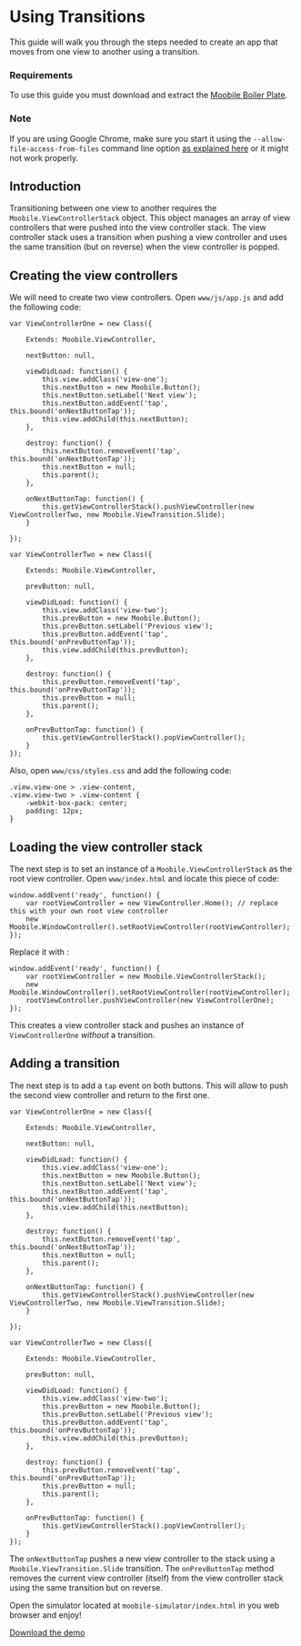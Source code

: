 Using Transitions
================================================================================

This guide will walk you through the steps needed to create an app that moves from one view to another using a transition.

### Requirements

To use this guide you must download and extract the [Moobile Boiler Plate](https://moobilejs.com/donwload/moobile-boiler-plate-0.1.zip).

### Note

If you are using Google Chrome, make sure you start it using the `--allow-file-access-from-files` command line option [as explained here](http://code.google.com/p/chromium/issues/detail?id=40787) or it might not work properly.

## Introduction

Transitioning between one view to another requires the `Moobile.ViewControllerStack` object. This object manages an array of view controllers that were pushed into the view controller stack. The view controller stack uses a transition when pushing a view controller and uses the same transition (but on reverse) when the view controller is popped.

## Creating the view controllers

We will need to create two view controllers. Open `www/js/app.js` and add the following code:

	var ViewControllerOne = new Class({

		Extends: Moobile.ViewController,

		nextButton: null,

		viewDidLoad: function() {
			this.view.addClass('view-one');
			this.nextButton = new Moobile.Button();
			this.nextButton.setLabel('Next view');
			this.nextButton.addEvent('tap', this.bound('onNextButtonTap'));
			this.view.addChild(this.nextButton);
		},

		destroy: function() {
			this.nextButton.removeEvent('tap', this.bound('onNextButtonTap'));
			this.nextButton = null;
			this.parent();
		},

		onNextButtonTap: function() {
			this.getViewControllerStack().pushViewController(new ViewControllerTwo, new Moobile.ViewTransition.Slide);
		}

	});

	var ViewControllerTwo = new Class({

		Extends: Moobile.ViewController,

		prevButton: null,

		viewDidLoad: function() {
			this.view.addClass('view-two');
			this.prevButton = new Moobile.Button();
			this.prevButton.setLabel('Previous view');
			this.prevButton.addEvent('tap', this.bound('onPrevButtonTap'));
			this.view.addChild(this.prevButton);
		},

		destroy: function() {
			this.prevButton.removeEvent('tap', this.bound('onPrevButtonTap'));
			this.prevButton = null;
			this.parent();
		},

		onPrevButtonTap: function() {
			this.getViewControllerStack().popViewController();
		}
	});


Also, open `www/css/styles.css` and add the following code:

	.view.view-one > .view-content,
	.view.view-two > .view-content {
		-webkit-box-pack: center;
		padding: 12px;
	}

## Loading the view controller stack

The next step is to set an instance of a `Moobile.ViewControllerStack` as the root view controller. Open `www/index.html` and locate this piece of code:

	window.addEvent('ready', function() {
		var rootViewController = new ViewController.Home(); // replace this with your own root view controller
		new Moobile.WindowController().setRootViewController(rootViewController);
	});

Replace it with :

	window.addEvent('ready', function() {
		var rootViewController = new Moobile.ViewControllerStack();
		new Moobile.WindowController().setRootViewController(rootViewController);
		rootViewController.pushViewController(new ViewControllerOne);
	});

This creates a view controller stack and pushes an instance of `ViewControllerOne` *without* a transition.

## Adding a transition

The next step is to add a `tap` event on both buttons. This will allow to push the second view controller and return to the first one.

	var ViewControllerOne = new Class({

		Extends: Moobile.ViewController,

		nextButton: null,

		viewDidLoad: function() {
			this.view.addClass('view-one');
			this.nextButton = new Moobile.Button();
			this.nextButton.setLabel('Next view');
			this.nextButton.addEvent('tap', this.bound('onNextButtonTap'));
			this.view.addChild(this.nextButton);
		},

		destroy: function() {
			this.nextButton.removeEvent('tap', this.bound('onNextButtonTap'));
			this.nextButton = null;
			this.parent();
		},

		onNextButtonTap: function() {
			this.getViewControllerStack().pushViewController(new ViewControllerTwo, new Moobile.ViewTransition.Slide);
		}

	});

	var ViewControllerTwo = new Class({

		Extends: Moobile.ViewController,

		prevButton: null,

		viewDidLoad: function() {
			this.view.addClass('view-two');
			this.prevButton = new Moobile.Button();
			this.prevButton.setLabel('Previous view');
			this.prevButton.addEvent('tap', this.bound('onPrevButtonTap'));
			this.view.addChild(this.prevButton);
		},

		destroy: function() {
			this.prevButton.removeEvent('tap', this.bound('onPrevButtonTap'));
			this.prevButton = null;
			this.parent();
		},

		onPrevButtonTap: function() {
			this.getViewControllerStack().popViewController();
		}
	});

The `onNextButtonTap` pushes a new view controller to the stack using a `Moobile.ViewTransition.Slide` transition. The `onPrevButtonTap` method removes the current view controller (itself) from the view controller stack using the same transition but on reverse.

Open the simulator located at `moobile-simulator/index.html` in you web browser and enjoy!

[Download the demo](http://moobilejs.com/download/demo/Transition.zip)